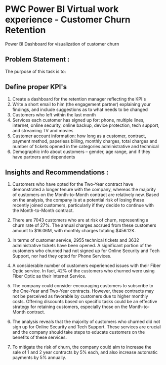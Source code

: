 # PWC Power BI Virtual work experience - Customer Churn Retention
Power BI Dashboard for visualization of customer churn 

## Problem Statement :
The purpose of this task is to:

## Define proper KPI's
1. Create a dashboard for the retention manager reflecting the KPI's
2. Write a short email to him (the engagement partner) explaining your findings, and include suggestions as to what needs to be changed
3. Customers who left within the last month
4. Services each customer has signed up for: phone, multiple lines, internet, online security, online backup, device protection, tech support, and streaming TV and movies
5. Customer account information: how long as a customer, contract, payment method, paperless billing, monthly charges, total charges and number of tickets opened in the categories administrative and technical
6. Demographic info about customers – gender, age range, and if they have partners and dependents

## Insights and Recommendations : 
1. Customers who have opted for the Two-Year contract have demonstrated a longer tenure with the company, whereas the majority of customers on the Month-to-Month contract are relatively new. Based on the analysis, the company is at a potential risk of losing these recently joined customers, particularly if they decide to continue with the Month-to-Month contract.

2. There are 7043 customers who are at risk of churn, representing a churn rate of 27%. The annual charges accrued from these customers amount to $16.06M, with monthly charges totaling $456.12K.

3. In terms of customer service, 2955 technical tickets and 3632 administrative tickets have been opened. A significant portion of the customers who churned had not signed up for Online Security and Tech Support, nor had they opted for Phone Services.

4. A considerable number of customers experienced issues with their Fiber Optic service. In fact, 42% of the customers who churned were using Fiber Optic as their Internet Service.

5. The company could consider encouraging customers to subscribe to the One-Year and Two-Year contracts. However, these contracts may not be perceived as favorable by customers due to higher monthly costs. Offering discounts based on specific tasks could be an effective strategy for retaining customers, especially those on the Month-to-Month contract.

6. The analysis reveals that the majority of customers who churned did not sign up for Online Security and Tech Support. These services are crucial and the company should take steps to educate customers on the benefits of these services.

7. To mitigate the risk of churn, the company could aim to increase the sale of 1 and 2 year contracts by 5% each, and also increase automatic payments by 5% annually.

